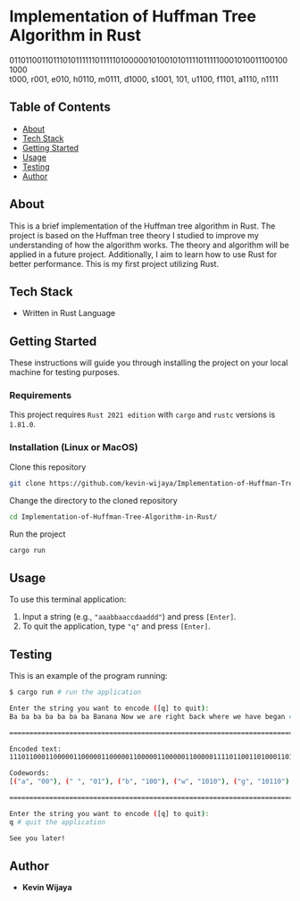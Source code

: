 # Implementation of Huffman Tree Algorithm in Rust

011011001101110101111110111110100000101001010111101111100010100111001001000<br>
t000, r001, e010, h0110, m0111, d1000, s1001,  101, u1100, f1101, a1110, n1111


## Table of Contents
+ [About](#about)
+ [Tech Stack](#techstack)
+ [Getting Started](#getting_started)
+ [Usage](#usage)
+ [Testing](#testing)
+ [Author](#author)

## About <a name = "about"></a>
This is a brief implementation of the Huffman tree algorithm in Rust. The project is based on the Huffman tree theory I studied to improve my understanding of how the algorithm works. The theory and algorithm will be applied in a future project. Additionally, I aim to learn how to use Rust for better performance. This is my first project utilizing Rust.


## Tech Stack <a name = "techstack"></a>

- Written in Rust Language


## Getting Started <a name = "getting_started"></a>

These instructions will guide you through installing the project on your local machine for testing purposes. 

### Requirements

This project requires `Rust 2021 edition` with `cargo` and `rustc` versions is `1.81.0`.

### Installation (Linux or MacOS)

Clone this repository
``` sh
git clone https://github.com/kevin-wijaya/Implementation-of-Huffman-Tree-Algorithm-in-Rust.git
```

Change the directory to the cloned repository
``` sh
cd Implementation-of-Huffman-Tree-Algorithm-in-Rust/
```

Run the project
``` sh
cargo run
```

## Usage <a name = "usage"></a>

To use this terminal application:

1. Input a string (e.g., `"aaabbaaccdaaddd"`) and press `[Enter]`.
2. To quit the application, type `"q"` and press `[Enter]`.

## Testing <a name = "testing"></a>

This is an example of the program running:
```sh
$ cargo run # run the application

Enter the string you want to encode ([q] to quit): 
Ba ba ba ba ba ba ba Banana Now we are right back where we have began # input string

===========================================================================

Encoded text:
111011000110000011000001100000110000011000001100000111101100110100011010000110111010111110100110101111010011011111101110111100001011011100110001011000011001011001101101011100111111011111101101011110111100001110101111011001111101100011010

Codewords:
[("a", "00"), (" ", "01"), ("b", "100"), ("w", "1010"), ("g", "10110"), ("N", "101110"), ("o", "101111"), ("i", "110000"), ("t", "110001"), ("c", "110010"), ("k", "110011"), ("n", "11010"), ("r", "11011"), ("h", "11100"), ("v", "111010"), ("B", "111011"), ("e", "1111")]

===========================================================================

Enter the string you want to encode ([q] to quit): 
q # quit the application

See you later! 
```

## Author <a name = "author"></a>
- **Kevin Wijaya** 